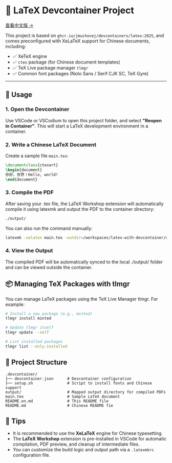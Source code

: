 # 📄 LaTeX Devcontainer Project

[查看中文版 →](./README.md)

This project is based on `ghcr.io/jmuchovej/devcontainers/latex:2025`, and comes preconfigured with XeLaTeX support for Chinese documents, including:

- ✅ XeTeX engine
- ✅ `ctex` package (for Chinese document templates)
- ✅ TeX Live package manager `tlmgr`
- ✅ Common font packages (Noto Sans / Serif CJK SC, TeX Gyre)

---

## 🚀 Usage

### 1. Open the Devcontainer

Use VSCode or VSCodium to open this project folder, and select **"Reopen in Container"**. This will start a LaTeX development environment in a container.

### 2. Write a Chinese LaTeX Document

Create a sample file `main.tex`:

```latex
\documentclass{ctexart}
\begin{document}
你好，世界！Hello, world!
\end{document}
```

### 3. Compile the PDF
After saving your .tex file, the LaTeX Workshop extension will automatically compile it using latexmk and output the PDF to the container directory:

```bash
./output/
```
You can also run the command manually:

```bash
latexmk -xelatex main.tex -outdir=/workspaces/latex-with-devcontainer/output
```

### 4. View the Output
The compiled PDF will be automatically synced to the local ./output/ folder and can be viewed outside the container.

## 📦 Managing TeX Packages with tlmgr
You can manage LaTeX packages using the TeX Live Manager tlmgr. For example:

```bash
# Install a new package (e.g., minted)
tlmgr install minted

# Update tlmgr itself
tlmgr update --self

# List installed packages
tlmgr list --only-installed
```

## 📁 Project Structure
```text
.devcontainer/
├── devcontainer.json      # Devcontainer configuration
├── setup.sh               # Script to install fonts and Chinese support
output/                    # Mapped output directory for compiled PDFs
main.tex                   # Sample LaTeX document
README.en.md               # This README file
README.md                  # Chinese README fie
```

## 🧠 Tips

+ It is recommended to use the **XeLaTeX** engine for Chinese typesetting.
+ The **LaTeX Workshop** extension is pre-installed in VSCode for automatic compilation, PDF preview, and cleanup of intermediate files.
+ You can customize the build logic and output path via a `.latexmkrc` configuration file.
